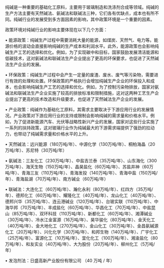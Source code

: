 纯碱是一种重要的基础化工原料，主要用于玻璃制造和洗涤剂合成等领域。纯碱的生产方法主要有天然碱法、氨碱法和联碱法三种，它们各有优缺点，成本也有所不同。纯碱行业的发展受到多方面因素的影响，其中政策环境是一个重要的因素。政策环境对纯碱行业的影响主要体现在以下几个方面：•  能源政策：纯碱生产过程中需要消耗大量的能源，如煤炭、天然气、电力等。能源价格的波动会直接影响纯碱的生产成本和利润水平。此外，能源政策也会影响纯碱生产工艺的选择和优化。例如，为了实现碳中和目标，国家鼓励发展清洁能源和低碳技术，这对氨碱法和联碱法生产企业提出了更高的环保要求，也促进了天然碱法生产企业的发展。•  环保政策：纯碱生产过程中会产生一定量的废渣、废水、废气等污染物，需要进行有效的处理和处置。环保政策的严格执行会增加纯碱生产企业的环保投入和成本，也会影响纯碱生产工艺的选择和优化。例如，为了控制污染物排放，国家对氨碱法和联碱法生产企业实施了较高的排放标准和限制措施，这对这两种工艺生产企业提出了更高的技术改造和升级要求，也促进了天然碱法生产企业的发展。•  产业政策：纯碱作为基础化工原料，其需求主要取决于下游应用行业的发展情况。产业政策对下游应用行业的支持或限制会影响纯碱的需求量和价格水平。例如，为了促进新能源汽车、光伏等战略性新兴产业的发展，国家对这些行业实施了一系列的扶持政策，这对玻璃行业作为纯碱最大的下游需求端提供了强劲的拉动力，也带动了纯碱需求量和价格水平的上升。•  天然碱法：远兴能源（180万吨/年）、中源化学（130万吨/年）、桐柏海晶（20万吨/年）、苏尼特（30万吨/年）•  氨碱法：三友化工（230万吨/年）、中盐吉兰泰（35万吨/年）、山东海化（300万吨/年）、海天生物（150万吨/年）、晶昊盐化（60万吨/年）、苏盐井神（60万吨/年）、青海三友（110万吨/年）、青海发投（140万吨/年）、青海中盐（150万吨/年）、青海盐湖（70万吨/年）、南方碱业（60万吨/年）•  联碱法：大连化工（60万吨/年）、瀚化永利（80万吨/年）、红四方（35万吨/年）、德邦化工（60万吨/年）、耀隆化工（40万吨/年）、龙山化工（40万吨/年）、德邦兴华（35万吨/年）、连云港碱业（120万吨/年）、台玻实联（110万吨/年）、中海华邦（70万吨/年）、丰成盐化（60万吨/年）、华昌化工（70万吨/年）、中盐昆山（85万吨/年）、双环科技（110万吨/年）、新都化工（60万吨/年）、湘潭碱业（30万吨/年）、冷水江金富源（16万吨/年）、昊华骏化（80万吨/年）、金天化工（40万吨/年）、金大地化工（270万吨/年）、金山化工（30万吨/年）、金昌氨碱源化工（20万吨/年）、兴化化学（30万吨/年）、和邦生物（140万吨/年）、广宇化工（25万吨/年）、富源化工（10万吨/年）、宜化化工（100万吨/年）、湘渝盐化（80万吨/年）、和友实业（40万吨/年）、大为股份（20万吨/年）、柳州化工（5万吨/年）•  发泡剂法：日盛高新产业股份有限公司 （40 万吨 / 年）